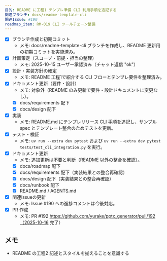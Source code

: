 ```yaml
---
目的: README に工程1 テンプレ準備 CLI 利用手順を追記する
関連ブランチ: docs/readme-template-cli
関連Issue: #190
roadmap_item: RM-019 CLI ツールチェーン整備
---
```


- [x] ブランチ作成と初期コミット
  - メモ: docs/readme-template-cli ブランチを作成し、README 更新用の初期コミットを実施済み。
- [x] 計画策定（スコープ・前提・担当の整理）
  - メモ: 2025-10-15 ユーザー承認済み（チャット返信 "ok"）
- [x] 設計・実装方針の確定
  - メモ: README 工程1で紹介する CLI フローとテンプレ要件を整理済み。
- [x] ドキュメント更新（要件・設計）
  - メモ: 対象外（README のみ更新で要件・設計ドキュメントに変更なし）。
  - [x] docs/requirements 配下
  - [x] docs/design 配下
- [x] 実装
  - メモ: README.md にテンプレリリース CLI 手順を追記し、サンプル spec とテンプレート整合のためテストを更新。
- [x] テスト・検証
  - メモ: `uv run --extra dev pytest` および `uv run --extra dev pytest tests/test_cli_integration.py` を実行。
- [x] ドキュメント更新
  - メモ: 追加更新は不要と判断（README 以外の整合を確認）。
  - [x] docs/roadmap 配下
  - [x] docs/requirements 配下（実装結果との整合再確認）
  - [x] docs/design 配下（実装結果との整合再確認）
  - [x] docs/runbook 配下
  - [x] README.md / AGENTS.md
- [x] 関連Issueの更新
  - メモ: Issue #190 への進捗コメントは今後対応。
- [x] PR 作成
  - メモ: PR #192 https://github.com/yurake/pptx_generator/pull/192（2025-10-16 完了）

## メモ
- README の工程2 記述とスタイルを揃えることを意識する
